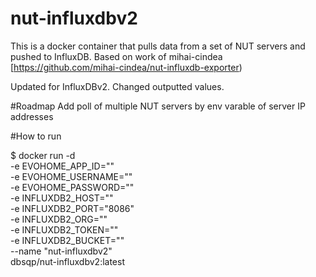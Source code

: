 # nut-influxdbv2

This is a docker container that pulls data from a set of NUT servers and pushed to InfluxDB. Based on work of mihai-cindea [https://github.com/mihai-cindea/nut-influxdb-exporter)

Updated for InfluxDBv2. Changed outputted values.

#Roadmap
Add poll of multiple NUT servers by env varable of server IP addresses

#How to run

$ docker run -d \
 -e EVOHOME_APP_ID="<evohome API application id>" \
 -e EVOHOME_USERNAME="<evohome email>" \
 -e EVOHOME_PASSWORD="<evohome password>" \
 -e INFLUXDB2_HOST="<INFLUXDBv2 SERVER>" \
 -e INFLUXDB2_PORT="8086" \
 -e INFLUXDB2_ORG="" \
 -e INFLUXDB2_TOKEN="" \
 -e INFLUXDB2_BUCKET="" \
 --name "nut-influxdbv2" \
dbsqp/nut-influxdbv2:latest

